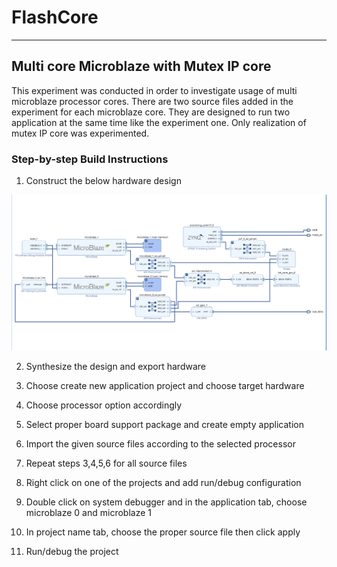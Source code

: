 # FlashCore

***

## Multi core Microblaze with Mutex IP core

This experiment was conducted in order to investigate usage of multi microblaze processor cores. There are two source files added in the experiment for each microblaze core. They are designed to run two application at the same time like the experiment one. Only realization of mutex IP core was experimented.

### Step-by-step Build Instructions

1. Construct the below hardware design

![Hardware Design for experiment one](./../Images/multicore_mutex.png)

2. Synthesize the design and export hardware

3. Choose create new application project and choose target hardware

4. Choose processor option accordingly

5. Select proper board support package and create empty application

6. Import the given source files according to the selected processor

7. Repeat steps 3,4,5,6 for all source files

8. Right click on one of the projects and add run/debug configuration

9. Double click on system debugger and in the application tab, choose microblaze 0 and microblaze 1

10. In project name tab, choose the proper source file then click apply

11. Run/debug the project 

